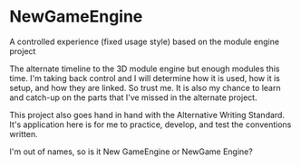 # NewGameEngine
A controlled experience (fixed usage style) based on the module engine project

The alternate timeline to the 3D module engine but enough modules this time.
I'm taking back control and I will determine how it is used, how it is setup, and how they are linked. So trust me.
It is also my chance to learn and catch-up on the parts that I've missed in the alternate project.

This project also goes hand in hand with the Alternative Writing Standard.
It's application here is for me to practice, develop, and test the conventions written.

I'm out of names, so is it New GameEngine or NewGame Engine?
